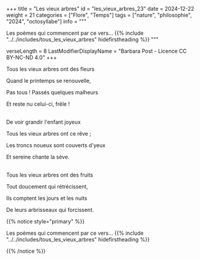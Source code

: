 +++
title = "Les vieux arbres"
id = "les_vieux_arbres_23"
date = 2024-12-22
weight = 21
categories = ["Flore", "Temps"]
tags = ["nature", "philosophie", "2024", "octosyllabe"]
info = """

Les poèmes qui commencent par ce vers...
{{% include "../../includes/tous_les_vieux_arbres" hidefirstheading %}}
"""

verseLength = 8
LastModifierDisplayName = "Barbara Post - Licence CC BY-NC-ND 4.0"
+++

Tous les vieux arbres ont des fleurs

Quand le printemps se renouvelle,

Pas tous ! Passés quelques malheurs

Et reste nu celui-ci, frêle !

 \
De voir grandir l'enfant joyeux

Tous les vieux arbres ont ce rêve ;

Les troncs noueux sont couverts d'yeux

Et sereine chante la sève.

 \
Tous les vieux arbres ont des fruits

Tout doucement qui rétrécissent,

Ils comptent les jours et les nuits

De leurs arbrisseaux qui forcissent.

{{% notice style="primary" %}}

Les poèmes qui commencent par ce vers...
{{% include "../../includes/tous_les_vieux_arbres" hidefirstheading %}}

{{% /notice %}}
